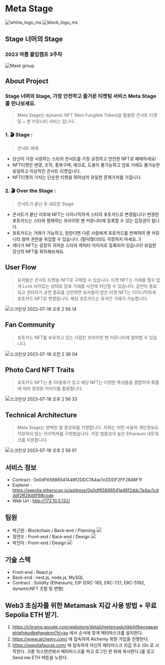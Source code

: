 # Meta Stage
![whitw_logo_ms](https://github.com/Meta-Stage/Meta-Stage-Back-Web3/assets/43375122/c890af37-7947-4eb0-a8a5-d90f455d8dc6)
![block_logo_ms](https://github.com/Meta-Stage/Meta-Stage-Back-Web3/assets/43375122/df0605be-c8a7-4677-84e7-ed2e9824feb1)
## Stage 너머의 Stage 
### 2023 여름 몰입캠프 3주차
![Mask group](https://github.com/Meta-Stage/Meta-Stage-Back-Web3/assets/43375122/a8de1126-1ca7-404e-9ac6-b11f5025e852)

## About Project
### Stage 너머의 Stage, 가장 안전하고 즐거운 티켓팅 서비스 Meta Stage를 만나보세요.
> Meta Stage는 dynamic NFT (Non Fungible Token)을 활용한 콘서트 티켓팅 + 팬 커뮤니티 서비스 입니다.

### 1. 🎬 Stage :
> 콘서트 애매

- 당신이 가장 사랑하는 스타의 콘서트를 가장 공정하고 안전한 NFT로 예매하세요!
- NFT티켓은 변경, 조작, 중복구매, 매크로, 도용이 불가능하고 암표 거래도 불가능한 유일하고 이상적인 콘서트 티켓입니다.
- NFT티켓의 가치는 단순한 티켓을 뛰어넘어 유일한 존재가치를 가집니다.
  
### 2. 🎬 Over the Stage :
> 콘서트가 끝난 후 새로운 Stage

- 콘서트가 끝난 이후에 NFT는 다이나믹하게 스타의 포토카드로 변경됩니다! 변경된 포토카드는 스타와 함께하는 프라이빗 팬 커뮤니티에 등록할 수 있는 입장권이 됩니다.
- 포토카드는 거래가 가능하고, 원한다면 다른 사람에게 포토카드를 판매하여 팬 커뮤니티 참여 권한을 위임할 수 있습니다. (탈덕했더라도 걱정하지 마세요..!)
- 게다가 NFT는 굉장히 귀여운 스타의 캐릭터 이미지로 등록되어 있습니다! 유일한 당신의 NFT를 획득해보세요.

## User Flow
> 유저들은 콘서트 티켓을 NFT로 구매할 수 있습니다. 티켓 NFT는 거래를 할수 없게 Lock 되어있는 상태로 암표 거래를 사전에 차단할 수 있습니다. 
> 공연이 종료되고 관리자가 공연 종료를 선언하면 유저들이 받은 티켓 NFT는 다이나믹하게 포토카드 NFT로 변경됩니다. 해당 포토카드는 유저간 거래가 가능합니다.

![스크린샷 2023-07-18 오후 2 56 14](https://github.com/Meta-Stage/Meta-Stage-Back-Web3/assets/43375122/ec83f193-6fac-440c-8ee8-89fcd6abf3a6)

## Fan Community
> 포토카드 NFT를 보유하고 있는 사람은 프라이빗 팬 커뮤니티에 참여할 수 있습니다.

![스크린샷 2023-07-19 오전 2 36 04](https://github.com/Meta-Stage/Meta-Stage-Back-Web3/assets/43375122/b0cafa23-7ab9-4994-9f59-ec87f226b3b5)


## Photo Card NFT Traits
> 포토카드 NFT는 총 50종류가 있고 해당 NFT는 다양한 특성들을 결합하여 확률에 따라 생성된 이미지를 활용합니다.

![스크린샷 2023-07-18 오후 2 56 33](https://github.com/Meta-Stage/Meta-Stage-Back-Web3/assets/43375122/6353afd7-6467-4ad6-b5bf-3da01f2f9a1d)

## Technical Architecture
> Meta Stage는 완벽한 탈 중앙화를 지향합니다. 저희는 어떤 사용자 개인정보도 저장하지 않는 아키텍쳐를 구현했습니다.
> 가장 범용성이 높은 Ethereum 네트워크를 지원합니다.

![스크린샷 2023-07-18 오후 2 56 01](https://github.com/Meta-Stage/Meta-Stage-Back-Web3/assets/43375122/e85b1c8d-40d0-41ae-a148-6b4786cb667e)

## 서비스 정보
- Contract : 0x0dF65886541A46f2DDC7A4ac1cDDDF2FF2846F1f
- Explorer : https://sepolia.etherscan.io/address/0x0df65886541a46f2ddc7a4ac1cdddf2ff2846f1f#code
- Web Url : http://172.10.5.132/

## 팀원
- 박근원 : Blockchain / Back-end / Planning <a href="https://github.com/RootPark" target="_blank"><img src="https://img.shields.io/badge/GitHub-181717?style=flat&logo=github&logoColor=white"/></a>
- 정연오 : Front-end / Back-end / Design <a href="https://github.com/yeono000" target="_blank"><img src="https://img.shields.io/badge/GitHub-181717?style=flat&logo=github&logoColor=white"/></a>
- 박진아 : Front-end / Design <a href="https://github.com/pja9362" target="_blank"><img src="https://img.shields.io/badge/GitHub-181717?style=flat&logo=github&logoColor=white"/></a>

## 기술 스택
- Front-end : React.js
- Back-end : nest.js, node.js, MySQL
- Contract : Solidity (Ethereum), EIP (ERC-165, ERC-721, ERC-5192, dynamicNFT 조합 및 변형)


## Web3 초심자를 위한 Metamask 지갑 사용 방법 + 무료 Sepolia ETH 받기.
1. https://chrome.google.com/webstore/detail/metamask/nkbihfbeogaeaoehlefnkodbefgpgknn?hl=ko 에서 순서에 맞게 메타마스크를 설치한다.
2. https://www.alchemy.com/ 에 접속하여 Alchemy 회원 가입을 진행한다.
3. https://sepoliafaucet.com/ 에 접속하여 자신의 메타마스크 지갑 주소 (0x 로 시작한다. 크롬 익스텐션에서 메타마스크를 켜고 로그인 한 뒤에 복사한다.)를 넣고 Send me ETH 버튼을 누른다.
